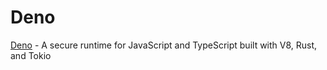 # Deno

[Deno](https://deno.land/) - A secure runtime for JavaScript and TypeScript built with V8, Rust, and Tokio
